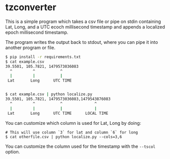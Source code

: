 # tzconverter

This is a simple program which takes a csv file or pipe
on stdin containing Lat, Long, and a UTC ecoch millisecond
timestamp and appends a localized epoch millisecond timestamp.

The program writes the output back to stdout, where you can
pipe it into another program or file.

```sh
$ pip install -r requirements.txt
$ cat example.csv
39.5501, 105.7821, 1479573036083
  ^         ^           ^
  |         |           |
 Lat       Long      UTC TIME


$ cat example.csv | python localize.py
39.5501, 105.7821, 1479573036083,1479543876083
  ^         ^           ^              ^
  |         |           |              |
 Lat       Long      UTC TIME      LOCAL TIME
```

You can customize which column is used for Lat, Long by doing:

```
# This will use column `3` for lat and column `6` for long
$ cat otherfile.csv | python localize.py --cols=3,6
```

You can customize the column used for the timestamp with the `--tscol` option.
